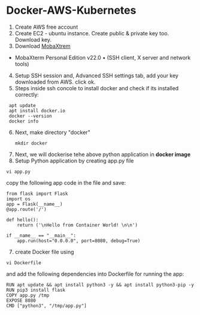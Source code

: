 # Docker-AWS-Kubernetes

1. Create AWS free account
2. Create EC2 - ubuntu instance. Create public & private key too.  Download key.
3. Download [MobaXtrem](https://mobaxterm.mobatek.net/download-home-edition.html)
  - MobaXterm Personal Edition v22.0 • (SSH client, X server and network tools)  
4. Setup SSH session and, Advanced SSH settings tab, add your key downloaded from AWS. click ok.
5. Steps inside ssh concole to install docker and check if its installed correctly:
  
  ````
   apt update
   apt install docker.io
   docker --version
   docker info
  ````
6. Next, make directory "docker" 
   ````
   mkdir docker
   ````
8. Next, we will dockerise tehe above python application in **docker image**
9. Setup Python application by creating app.py file

````
vi app.py
````

copy the following app code in the file and save:

````
from flask import Flask 
import os 
app = Flask(__name__) 
@app.route('/') 

def hello(): 
    return ('\nHello from Container World! \n\n')

if __name__ == "__main__": 
    app.run(host="0.0.0.0", port=8080, debug=True)
````
7. create Docker file using

````
vi Dockerfile
````

and add the following dependencies into Dockerfile for running the app:

````
RUN apt update && apt install python3 -y && apt install python3-pip -y
RUN pip3 install flask
COPY app.py /tmp
EXPOSE 8080
CMD ["python3", "/tmp/app.py"]

````
